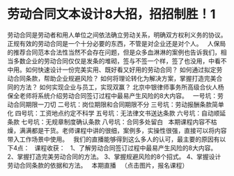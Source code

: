 # 劳动合同文本设计8大招，招招制胜！1


劳动合同是劳动者和用人单位之间依法确立劳动关系，明确双方权利义务的协议。正规有效的劳动合同是一个十分必要的东西，不管是对企业还是对个人。
 
人保局的推荐合同范本合法性当然不会存在问题，但是众多血淋淋的案例也告诉我们，相当多数企业的劳动合同仅仅是发条的堆砌，签与不签一个样，签了也没用，中看不中用。如何快速设计一份完美实用、既好看又好用的劳动合同？
如何通过拟定劳动合同条款，帮助企业规避风险？
如何将理论转化为解决方案，掌握打造完美合同的方法？
如何实现企业与员工，实现双赢？
北京中银律师事务所高级合伙人杨保全老师将系统介绍劳动合同签订过程中最易产生风险的8大内容。
 
一号坑：劳动合同期限一刀切
二号坑：岗位期限和合同期限不分
三号坑：劳动报酬条款简单化
四号坑：工资地点约定不科学
五号坑：无法律文书送达条款
六号坑：自动顺延条款
七号坑：无规章制度确认条款
八号坑：合同多处留白
 
本期课程内容不枯燥，满满都是干货。老师课程中讲的很细，案例多，实操性很强，直接可以将内容带入工作场景中使用。
 
我们的直播能够得到这么多人的认可，最主要的原因有以下4点：
 
课程收获：
 
1、了解劳动合同签订过程中最易产生风险的8大内容。
2、掌握打造完美劳动合同的方法。
3、掌握规避风险的8个招式。
4、掌握设计劳动合同条款的依据和方法。
 
本期直播
 
（点击图片，报名课程）
 



